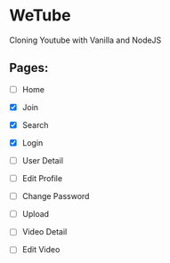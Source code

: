 # WeTube

Cloning Youtube with Vanilla and NodeJS

## Pages:

- [ ] Home
- [x] Join
- [x] Search
- [x] Login
- [ ] User Detail
- [ ] Edit Profile
- [ ] Change Password
- [ ] Upload
- [ ] Video Detail
- [ ] Edit Video
  
